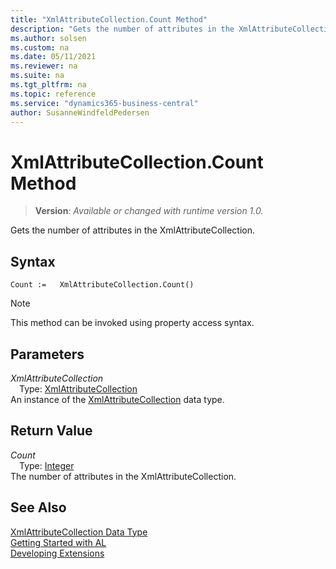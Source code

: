```yaml
---
title: "XmlAttributeCollection.Count Method"
description: "Gets the number of attributes in the XmlAttributeCollection."
ms.author: solsen
ms.custom: na
ms.date: 05/11/2021
ms.reviewer: na
ms.suite: na
ms.tgt_pltfrm: na
ms.topic: reference
ms.service: "dynamics365-business-central"
author: SusanneWindfeldPedersen
---
```

[//]: # (START>DO_NOT_EDIT)
[//]: # (IMPORTANT:Do not edit any of the content between here and the END>DO_NOT_EDIT.)
[//]: # (Any modifications should be made in the .xml files in the ModernDev repo.)
# XmlAttributeCollection.Count Method
> **Version**: _Available or changed with runtime version 1.0._

Gets the number of attributes in the XmlAttributeCollection.


## Syntax
```
Count :=   XmlAttributeCollection.Count()
```
> [!NOTE]
> This method can be invoked using property access syntax.

## Parameters
*XmlAttributeCollection*  
&emsp;Type: [XmlAttributeCollection](xmlattributecollection-data-type.md)  
An instance of the [XmlAttributeCollection](xmlattributecollection-data-type.md) data type.

## Return Value
*Count*  
&emsp;Type: [Integer](../integer/integer-data-type.md)  
The number of attributes in the XmlAttributeCollection.


[//]: # (IMPORTANT: END>DO_NOT_EDIT)
## See Also
[XmlAttributeCollection Data Type](xmlattributecollection-data-type.md)  
[Getting Started with AL](../../devenv-get-started.md)  
[Developing Extensions](../../devenv-dev-overview.md)